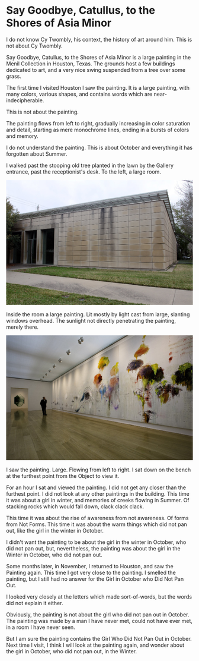 # Say Goodbye, Catullus, to the Shores of Asia Minor

I do not know Cy Twombly, his context, the history of art around him. This is not about Cy Twombly.

Say Goodbye, Catullus, to the Shores of Asia Minor is a large painting in the Menil Collection in Houston, Texas. The grounds host a few buildings dedicated to art, and a very nice swing suspended from a tree over some grass.

The first time I visited Houston I saw the painting. It is a large painting, with many colors, various shapes, and contains words which are near-indecipherable.

This is not about the painting.

The painting flows from left to right, gradually increasing in color saturation and detail, starting as mere monochrome lines, ending in a bursts of colors and memory.

I do not understand the painting. This is about October and everything it has forgotten about Summer.

I walked past the stooping old tree planted in the lawn by the Gallery entrance, past the receptionist's desk. To the left, a large room.

![](gallery.jpg)

Inside the room a large painting. Lit mostly by light cast from large, slanting windows overhead. The sunlight not directly penetrating the painting, merely there.

![](cat.jpeg)

I saw the painting. Large. Flowing from left to right. I sat down on the bench at the furthest point from the Object to view it.

For an hour I sat and viewed the painting. I did not get any closer than the furthest point. I did not look at any other paintings in the building. This time it was about a girl in winter, and memories of creeks flowing in Summer. Of stacking rocks which would fall down, clack clack clack.

This time it was about the rise of awareness from not awareness. Of forms from Not Forms. This time it was about the warm things which did not pan out, like the girl in the winter in October.

I didn't want the painting to be about the girl in the winter in October, who did not pan out, but, nevertheless, the painting was about the girl in the Winter in October, who did not pan out.


Some months later, in November, I returned to Houston, and saw the Painting again. This time I got very close to the painting. I smelled the painting, but I still had no answer for the Girl in October who Did Not Pan Out.

I looked very closely at the letters which made sort-of-words, but the words did not explain it either.

Obviously, the painting is not about the girl who did not pan out in October. The painting was made by a man I have never met, could not have ever met, in a room I have never seen.

But I am sure the painting contains the Girl Who Did Not Pan Out in October. Next time I visit, I think I will look at the painting again, and wonder about the girl in October, who did not pan out, in the Winter.